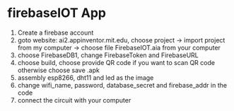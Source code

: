 # firebaseIOT App
1. Create a firebase account 
2. goto website: ai2.appinventor.mit.edu, choose project -> import project from my computer -> choose file FirebaseIOT.aia from  your computer
3. choose FirebaseDB1, change FirebaseToken and FirebaseURL
4. choose build, choose provide QR code if you want to scan QR code otherwise choose save .apk
5. assembly esp8266, dht11 and led as the image
6. change wifi_name, password, database_secret and firebase_addr in the code
7. connect the circuit with your computer
